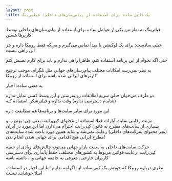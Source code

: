 ```yaml
---
layout: post
title: یک دلیل ساده برای استفاده از پیام‌رسان‌های داخلی: فیلترینگ
---
```


فیلترینگ به نظر من یکی از عوامل ساده برای استفاده از پیام‌رسان‌های داخلی توسط کاربرها هستن!

خیلی سادست: برای یک لوکیشن با مبدأ تماس می‌گیرم و می‌گه فقط روبیکا داره و جز این راهی نیست

حتی اگه نخوام از این برنامه استفاده کنم، ظاهرا راهی ندارم و باید برای کارم نصبش کنم

به نظر نمی‌رسه امکانات مختلف پیام‌رسان‌های جهانی مثل تلگرام، موجب ترجیح کاربرهای ایرانی شده باشه برای استفاده از روبیکا

یه معنی ساده: اجبار

دو طرف می‌خوان خیلی سریع اطلاعات رو بفرستن و این وسط کسی تمایل نداره (شایدم دسترسی نداره) وقت بذاره و فیلترشکن استفاده کنه

این مورد برای سایر سایت‌ها و برنامه‌ها هم مطابقت داره

مزیت رقابتی سایت آپارات فعلا استفاده از محتوای کپی‌رایته، یعنی چی: یوتیوب و بسیاری از سایت‌های مطرح به قانون کپی‌رایت احترام می‌ذارن اما این مورد در ایران (بجز محتوای شرکت‌های داخلی) رعایت نمی‌شه و شاید همین مورد باعث شده سایت‌های مطرح ایرانی هیچ اقدامی برای جهانی شدن انجام ندن!

حرکت سایت‌های داخلی به سمت بازار جهانی می‌تونه چالش‌های زیادی از جمله کپی‌رایت، رعایت قوانین مربوط به کشورهای مختلف، حفظ پایداری برای دسترسی کاربران خارجی، معرفی به جامعه جهانی و... داشته باشه

نظری درباره روبیکا که خودش یک کپی ساده از تلگرامه ندارم اما این اجبار در استفاده، اصلا خوشایند نیست
